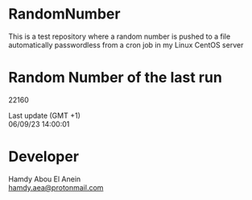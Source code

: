 # RandomNumber    
This is a test repository where a random number is pushed to a file automatically passwordless from a cron job in my Linux CentOS server    
# Random Number of the last run   
22160
      
Last update (GMT +1)    
06/09/23 14:00:01
# Developer    
Hamdy Abou El Anein   
hamdy.aea@protonmail.com
